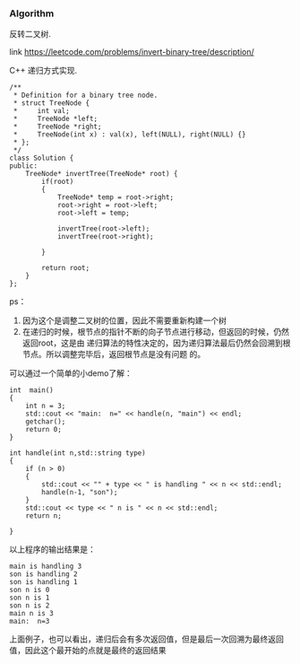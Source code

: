 ### Algorithm
反转二叉树.

link https://leetcode.com/problems/invert-binary-tree/description/

C++ 递归方式实现.

```
/**
 * Definition for a binary tree node.
 * struct TreeNode {
 *     int val;
 *     TreeNode *left;
 *     TreeNode *right;
 *     TreeNode(int x) : val(x), left(NULL), right(NULL) {}
 * };
 */
class Solution {
public:
    TreeNode* invertTree(TreeNode* root) {
        if(root)
        {
            TreeNode* temp = root->right;
            root->right = root->left;
            root->left = temp;
            
            invertTree(root->left);
            invertTree(root->right);
            
        }
        
        return root;   
    } 
};
```
ps：

1. 因为这个是调整二叉树的位置，因此不需要重新构建一个树
2. 在递归的时候，根节点的指针不断的向子节点进行移动，但返回的时候，仍然返回root，这是由
递归算法的特性决定的，因为递归算法最后仍然会回溯到根节点。所以调整完毕后，返回根节点是没有问题
的。

可以通过一个简单的小demo了解：
```
int  main()
{
	int n = 3;
	std::cout << "main:  n=" << handle(n, "main") << endl;
	getchar();
	return 0;
}

int handle(int n,std::string type)
{
	if (n > 0)
	{
		std::cout << "" + type << " is handling " << n << std::endl;
		handle(n-1, "son");
	}
	std::cout << type << " n is " << n << std::endl;
	return n;

}

```
以上程序的输出结果是：

```
main is handling 3
son is handling 2
son is handling 1
son n is 0
son n is 1
son n is 2
main n is 3
main:  n=3
```

上面例子，也可以看出，递归后会有多次返回值，但是最后一次回溯为最终返回值，因此这个最开始的点就是最终的返回结果





